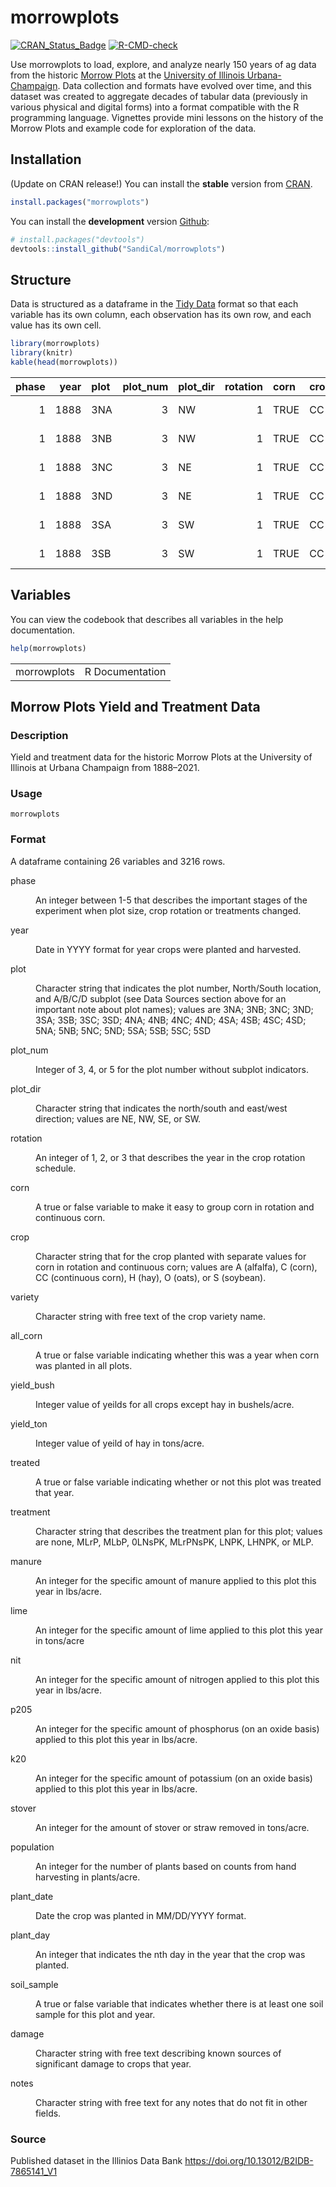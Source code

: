 
<!-- README.md is generated from README.Rmd. Please edit that file -->

# morrowplots

<!-- badges: start -->

[![CRAN_Status_Badge](http://www.r-pkg.org/badges/version/TBD)](https://cran.r-project.org/package=morrowplots)
[![R-CMD-check](https://github.com/SandiCal/morrowplots/actions/workflows/R-CMD-check.yaml/badge.svg)](https://github.com/SandiCal/morrowplots/actions/workflows/R-CMD-check.yaml)
<!-- badges: end -->

Use morrowplots to load, explore, and analyze nearly 150 years of ag
data from the historic [Morrow
Plots](https://aces.illinois.edu/research/history/morrow-plots) at the
[University of Illinois Urbana-Champaign](https://illinois.edu/). Data
collection and formats have evolved over time, and this dataset was
created to aggregate decades of tabular data (previously in various
physical and digital forms) into a format compatible with the R
programming language. Vignettes provide mini lessons on the history of
the Morrow Plots and example code for exploration of the data.

## Installation

(Update on CRAN release!) You can install the **stable** version from
[CRAN](https://cran.r-project.org/package=morrowplots).

``` r
install.packages("morrowplots")
```

You can install the **development** version
[Github](https://github.com/SandiCal/morrowplots):

``` r
# install.packages("devtools")
devtools::install_github("SandiCal/morrowplots")
```

## Structure

Data is structured as a dataframe in the [Tidy
Data](https://vita.had.co.nz/papers/tidy-data.pdf) format so that each
variable has its own column, each observation has its own row, and each
value has its own cell.

``` r
library(morrowplots)
library(knitr)
kable(head(morrowplots))
```

| phase | year | plot | plot_num | plot_dir | rotation | corn | crop | variety      | all_corn | yield_bush | yield_ton | treated | treatment | manure | lime | nit | p205 | k20 | stover | population | plant_date | plant_day | soil_sample | damage | notes |
|------:|-----:|:-----|---------:|:---------|---------:|:-----|:-----|:-------------|:---------|-----------:|----------:|:--------|:----------|-------:|-----:|----:|-----:|----:|-------:|-----------:|:-----------|----------:|:------------|:-------|:------|
|     1 | 1888 | 3NA  |        3 | NW       |        1 | TRUE | CC   | Burr’s White | FALSE    |       54.3 |        NA | FALSE   | none      |     NA |   NA |  NA |   NA |  NA |     NA |         NA | 1888-05-04 |       125 | FALSE       | NA     | NA    |
|     1 | 1888 | 3NB  |        3 | NW       |        1 | TRUE | CC   | Burr’s White | FALSE    |       54.3 |        NA | FALSE   | none      |     NA |   NA |  NA |   NA |  NA |     NA |         NA | 1888-05-04 |       125 | FALSE       | NA     | NA    |
|     1 | 1888 | 3NC  |        3 | NE       |        1 | TRUE | CC   | Burr’s White | FALSE    |       54.3 |        NA | FALSE   | none      |     NA |   NA |  NA |   NA |  NA |     NA |         NA | 1888-05-04 |       125 | FALSE       | NA     | NA    |
|     1 | 1888 | 3ND  |        3 | NE       |        1 | TRUE | CC   | Burr’s White | FALSE    |       54.3 |        NA | FALSE   | none      |     NA |   NA |  NA |   NA |  NA |     NA |         NA | 1888-05-04 |       125 | FALSE       | NA     | NA    |
|     1 | 1888 | 3SA  |        3 | SW       |        1 | TRUE | CC   | Burr’s White | FALSE    |       54.3 |        NA | FALSE   | none      |     NA |   NA |  NA |   NA |  NA |     NA |         NA | 1888-05-04 |       125 | FALSE       | NA     | NA    |
|     1 | 1888 | 3SB  |        3 | SW       |        1 | TRUE | CC   | Burr’s White | FALSE    |       54.3 |        NA | FALSE   | none      |     NA |   NA |  NA |   NA |  NA |     NA |         NA | 1888-05-04 |       125 | FALSE       | NA     | NA    |

## Variables

You can view the codebook that describes all variables in the help
documentation.

``` r
help(morrowplots)
```

<!DOCTYPE html><html><head><title>R: Morrow Plots Yield and Treatment Data</title>
<meta http-equiv="Content-Type" content="text/html; charset=utf-8" />
<meta name="viewport" content="width=device-width, initial-scale=1.0, user-scalable=yes" />
<link rel="stylesheet" href="https://cdn.jsdelivr.net/npm/katex@0.15.3/dist/katex.min.css">
<script type="text/javascript">
const macros = { "\\R": "\\textsf{R}", "\\code": "\\texttt"};
function processMathHTML() {
    var l = document.getElementsByClassName('reqn');
    for (let e of l) { katex.render(e.textContent, e, { throwOnError: false, macros }); }
    return;
}</script>
<script defer src="https://cdn.jsdelivr.net/npm/katex@0.15.3/dist/katex.min.js"
    onload="processMathHTML();"></script>
<link rel="stylesheet" type="text/css" href="R.css" />
</head><body><div class="container">
&#10;<table style="width: 100%;"><tr><td>morrowplots</td><td style="text-align: right;">R Documentation</td></tr></table>
&#10;<h2 id='morrowplots'>Morrow Plots Yield and Treatment Data</h2>
&#10;<h3>Description</h3>
&#10;<p>Yield and treatment data for the historic Morrow Plots at the
University of Illinois at Urbana Champaign from 1888&ndash;2021.
</p>
&#10;
<h3>Usage</h3>
&#10;<pre><code class='language-R'>morrowplots
</code></pre>
&#10;
<h3>Format</h3>
&#10;<p>A dataframe containing 26 variables and 3216 rows.
</p>
&#10;<dl>
<dt>phase</dt><dd><p>An integer between 1-5 that describes the important stages of the experiment when plot size, crop rotation or treatments changed.</p>
</dd>
<dt>year</dt><dd><p>Date in YYYY format for year crops were planted and harvested.</p>
</dd>
<dt>plot</dt><dd><p>Character string that indicates the plot number, North/South location, and A/B/C/D subplot (see Data Sources section above for an important note about plot names); values are 3NA; 3NB; 3NC; 3ND; 3SA; 3SB; 3SC; 3SD; 4NA; 4NB; 4NC; 4ND; 4SA; 4SB; 4SC; 4SD; 5NA; 5NB; 5NC; 5ND; 5SA; 5SB; 5SC; 5SD</p>
</dd>
<dt>plot_num</dt><dd><p>Integer of 3, 4, or 5 for the plot number without subplot indicators.</p>
</dd>
<dt>plot_dir</dt><dd><p>Character string that indicates the north/south and east/west direction; values are NE, NW, SE, or SW.</p>
</dd>
<dt>rotation</dt><dd><p>An integer of 1, 2, or 3 that describes the year in the crop rotation schedule.</p>
</dd>
<dt>corn</dt><dd><p>A true or false variable to make it easy to group corn in rotation and continuous corn.</p>
</dd>
<dt>crop</dt><dd><p>Character string that for the crop planted with separate values for corn in rotation and continuous corn; values are A (alfalfa), C (corn), CC (continuous corn), H (hay), O (oats), or S (soybean).</p>
</dd>
<dt>variety</dt><dd><p>Character string with free text of the crop variety name.</p>
</dd>
<dt>all_corn</dt><dd><p>A true or false variable indicating whether this was a year when corn was planted in all plots.</p>
</dd>
<dt>yield_bush</dt><dd><p>Integer value of yeilds for all crops except hay in bushels/acre.</p>
</dd>
<dt>yield_ton</dt><dd><p>Integer value of yeild of hay in tons/acre.</p>
</dd>
<dt>treated</dt><dd><p>A true or false variable indicating whether or not this plot was treated that year.</p>
</dd>
<dt>treatment</dt><dd><p>Character string that describes the treatment plan for this plot; values are none, MLrP, MLbP, 0LNsPK, MLrPNsPK, LNPK, LHNPK, or MLP.</p>
</dd>
<dt>manure</dt><dd><p>An integer for the specific amount of manure applied to this plot this year in lbs/acre.</p>
</dd>
<dt>lime</dt><dd><p>An integer for the specific amount of lime applied to this plot this year in tons/acre</p>
</dd>
<dt>nit</dt><dd><p>An integer for the specific amount of nitrogen applied to this plot this year in lbs/acre.</p>
</dd>
<dt>p205</dt><dd><p>An integer for the specific amount of phosphorus (on an oxide basis) applied to this plot this year in lbs/acre.</p>
</dd>
<dt>k20</dt><dd><p>An integer for the specific amount of potassium (on an oxide basis) applied to this plot this year in lbs/acre.</p>
</dd>
<dt>stover</dt><dd><p>An integer for the amount of stover or straw removed in tons/acre.</p>
</dd>
<dt>population</dt><dd><p>An integer for the number of plants based on counts from hand harvesting in plants/acre.</p>
</dd>
<dt>plant_date</dt><dd><p>Date the crop was planted in MM/DD/YYYY format.</p>
</dd>
<dt>plant_day</dt><dd><p>An integer that indicates the nth day in the year that the crop was planted.</p>
</dd>
<dt>soil_sample</dt><dd><p>A true or false variable that indicates whether there is at least one soil sample for this plot and year.</p>
</dd>
<dt>damage</dt><dd><p>Character string with free text describing known sources of significant damage to crops that year.</p>
</dd>
<dt>notes</dt><dd><p>Character string with free text for any notes that do not fit in other fields.</p>
</dd>
</dl>
&#10;
&#10;<h3>Source</h3>
&#10;<p>Published dataset in the Illinios Data Bank <a href="https://doi.org/10.13012/B2IDB-7865141_V1">https://doi.org/10.13012/B2IDB-7865141_V1</a>
</p>
&#10;
</div>
</body></html>
